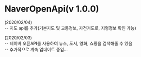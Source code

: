 # NaverOpenApi(v 1.0.0)
(2020/02/04)  
-- 지도 api를 추가(기본지도 및 교통정보, 자전거도로, 지형정보 확인 가능)  
  
(2020/02/03)  
-- 네이버 오픈API를 사용하여 뉴스, 도서, 영화, 쇼핑을 검색해줄 수 있음  
-- 추가적으로 계속 업데이트 중임...  
